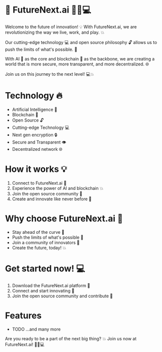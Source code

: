 # 🚀 FutureNext.ai 🔮🤖💻

Welcome to the future of innovation! 💡 With FutureNext.ai, we are revolutionizing the way we live, work, and play. 💥

Our cutting-edge technology 💻 and open source philosophy 🔓 allows us to push the limits of what's possible. 🚀

With AI 🤖 as the core and blockchain 🔗 as the backbone, we are creating a world that is more secure, more transparent, and more decentralized. 🌐

Join us on this journey to the next level! 💻💥

# Technology 🔥

*   Artificial Intelligence 🤖
*   Blockchain 🔗
*   Open Source 🔓
*   Cutting-edge Technology 💻
*   Next gen encryption 🔒
*   Secure and Transparent 👁️
*   Decentralized network 🌐

# How it works 💡

1.  Connect to FutureNext.ai 🔗
2.  Experience the power of AI and blockchain 💥
3.  Join the open source community 🤝
4.  Create and innovate like never before 🎨

# Why choose FutureNext.ai 🤔

*   Stay ahead of the curve 🌟
*   Push the limits of what's possible 🚀
*   Join a community of innovators 🤝
*   Create the future, today! 💥

# Get started now! 💻

1.  Download the FutureNext.ai platform 💾
2.  Connect and start innovating 🎨
3.  Join the open source community and contribute 🤝

# Features
* TODO
...and many more

Are you ready to be a part of the next big thing? 💥 Join us now at FutureNext.ai! 🤖🔮💻